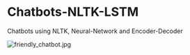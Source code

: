 # Chatbots-NLTK-LSTM
Chatbots using NLTK, Neural-Network and Encoder-Decoder

![friendly_chatbot.jpg](friendly-chatbot.jgp)
